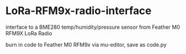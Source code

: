 # LoRa-RFM9x-radio-interface
interface to a BME280 temp/humidity/pressure sensor from Feather M0 RFM9X LoRa Radio

burn in code to Feather M0 RFM9x via mu-editor, save as code.py  
